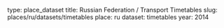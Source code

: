 type: place_dataset
title: Russian Federation / Transport Timetables
slug: places/ru/datasets/timetables
place: ru
dataset: timetables
year: 2014
